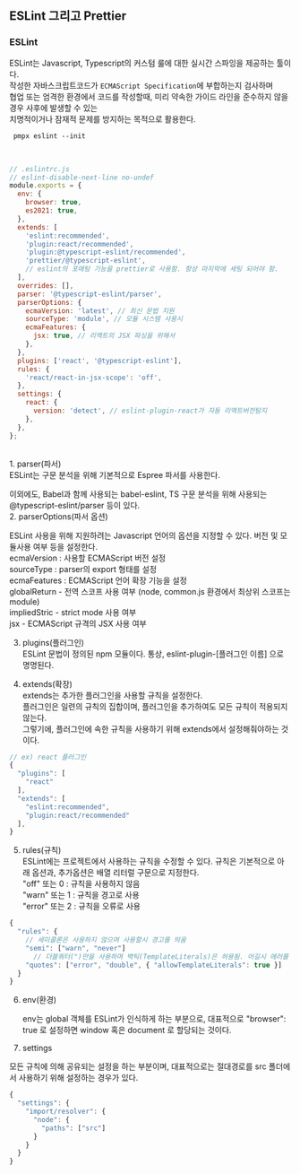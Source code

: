 ## ESLint 그리고 Prettier

### ESLint

ESLint는 Javascript, Typescript의 커스텀 룰에 대한 실시간 스파잉을 제공하는 툴이다. <br />
작성한 자바스크립트코드가 `ECMAScript Specification`에 부합하는지 검사하며<br />
협업 또는 엄격한 환경에서 코드를 작성할때, 미리 약속한 가이드 라인을 준수하지 않을 경우 사후에 발생할 수 있는<br />
치명적이거나 잠재적 문제를 방지하는 목적으로 활용한다.<br />

```
 pmpx eslint --init
```

<br />

```javascript
// .eslintrc.js
// eslint-disable-next-line no-undef
module.exports = {
  env: {
    browser: true,
    es2021: true,
  },
  extends: [
    'eslint:recommended',
    'plugin:react/recommended',
    'plugin:@typescript-eslint/recommended',
    'prettier/@typescript-eslint',
    // eslint의 포매팅 기능을 prettier로 사용함. 항상 마지막에 세팅 되어야 함.
  ],
  overrides: [],
  parser: '@typescript-eslint/parser',
  parserOptions: {
    ecmaVersion: 'latest', // 최신 문법 지원
    sourceType: 'module', // 모듈 시스템 사용시
    ecmaFeatures: {
      jsx: true, // 리액트의 JSX 파싱을 위해서
    },
  },
  plugins: ['react', '@typescript-eslint'],
  rules: {
    'react/react-in-jsx-scope': 'off',
  },
  settings: {
    react: {
      version: 'detect', // eslint-plugin-react가 자동 리액트버전탐지
    },
  },
};
```

<br />
1. parser(파서)
<br />
ESLint는 구문 분석을 위해 기본적으로 Espree 파서를 사용한다.

이외에도, Babel과 함께 사용되는 babel-eslint, TS 구문 분석을 위해 사용되는 @typescript-eslint/parser 등이 있다.
<br /> 2. parserOptions(파서 옵션)

ESLint 사용을 위해 지원하려는 Javascript 언어의 옵션을 지정할 수 있다. 버전 및 모듈사용 여부 등을 설정한다.
<br />
ecmaVersion : 사용할 ECMAScript 버전 설정<br />
sourceType : parser의 export 형태를 설정<br />
ecmaFeatures : ECMAScript 언어 확장 기능을 설정<br />
globalReturn - 전역 스코프 사용 여부 (node, common.js 환경에서 최상위 스코프는 module)<br />
impliedStric - strict mode 사용 여부<br />
jsx - ECMAScript 규격의 JSX 사용 여부<br />

3. plugins(플러그인)
   <br />
   ESLint 문법이 정의된 npm 모듈이다. 통상, eslint-plugin-[플러그인 이름] 으로 명명된다.<br />

4. extends(확장)
   <br />
   extends는 추가한 플러그인을 사용할 규칙을 설정한다.
   <br />
   플러그인은 일련의 규칙의 집합이며, 플러그인을 추가하여도 모든 규칙이 적용되지 않는다.
   <br />
   그렇기에, 플러그인에 속한 규칙을 사용하기 위해 extends에서 설정해줘야하는 것이다.
   <br />

```javascript
// ex) react 플러그인
{
  "plugins": [
    "react"
  ],
  "extends": [
    "eslint:recommended",
    "plugin:react/recommended"
  ],
}
```

5. rules(규칙)
   <br />
   ESLint에는 프로젝트에서 사용하는 규칙을 수정할 수 있다. 규칙은 기본적으로 아래 옵션과, 추가옵션은 배열 리터럴 구문으로 지정한다.
   <br />
   "off" 또는 0 : 규칙을 사용하지 않음<br />
   "warn" 또는 1 : 규칙을 경고로 사용<br />
   "error" 또는 2 : 규칙을 오류로 사용
   <br />

```javascript
{
  "rules": {
    // 세미콜론은 사용하지 않으며 사용할시 경고를 띄움
    "semi": ["warn", "never"]
	  // 더블쿼터(")만을 사용하며 백틱(TemplateLiterals)은 허용됨. 어길시 에러를 발생시킴.
    "quotes": ["error", "double", { "allowTemplateLiterals": true }]
  }
}
```

6. env(환경) <br />

   env는 global 객체를 ESLint가 인식하게 하는 부분으로, 대표적으로 "browser": true 로 설정하면 window 혹은 document 로 할당되는 것이다.<br />

7. settings <br />

모든 규칙에 의해 공유되는 설정을 하는 부분이며, 대표적으로는 절대경로를 src 폴더에서 사용하기 위해 설정하는 경우가 있다.
<br />

```javascript
{
  "settings": {
    "import/resolver": {
      "node": {
        "paths": ["src"]
      }
    }
  }
}
```

